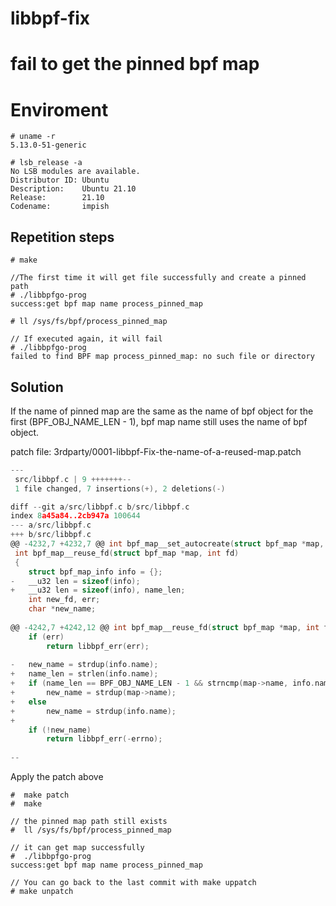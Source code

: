 # libbpf-fix

# fail to get  the pinned bpf map

# Enviroment

```
# uname -r
5.13.0-51-generic

# lsb_release -a
No LSB modules are available.
Distributor ID: Ubuntu
Description:    Ubuntu 21.10
Release:        21.10
Codename:       impish

```



## Repetition steps



```
# make

//The first time it will get file successfully and create a pinned path
# ./libbpfgo-prog  
success:get bpf map name process_pinned_map

# ll /sys/fs/bpf/process_pinned_map

// If executed again, it will fail
# ./libbpfgo-prog  
failed to find BPF map process_pinned_map: no such file or directory
```





## Solution



If the name of pinned map are the same as the name of bpf object for the first  (BPF_OBJ_NAME_LEN - 1),  bpf map name still uses the name of bpf object.



patch file: 3rdparty/0001-libbpf-Fix-the-name-of-a-reused-map.patch

```c
---
 src/libbpf.c | 9 +++++++--
 1 file changed, 7 insertions(+), 2 deletions(-)

diff --git a/src/libbpf.c b/src/libbpf.c
index 8a45a84..2cb947a 100644
--- a/src/libbpf.c
+++ b/src/libbpf.c
@@ -4232,7 +4232,7 @@ int bpf_map__set_autocreate(struct bpf_map *map, bool autocreate)
 int bpf_map__reuse_fd(struct bpf_map *map, int fd)
 {
 	struct bpf_map_info info = {};
-	__u32 len = sizeof(info);
+	__u32 len = sizeof(info), name_len;
 	int new_fd, err;
 	char *new_name;
 
@@ -4242,7 +4242,12 @@ int bpf_map__reuse_fd(struct bpf_map *map, int fd)
 	if (err)
 		return libbpf_err(err);
 
-	new_name = strdup(info.name);
+	name_len = strlen(info.name);
+	if (name_len == BPF_OBJ_NAME_LEN - 1 && strncmp(map->name, info.name, name_len) == 0)
+		new_name = strdup(map->name);
+	else
+		new_name = strdup(info.name);
+
 	if (!new_name)
 		return libbpf_err(-errno);
 
-- 
```



Apply the patch above

```
#  make patch
#  make

// the pinned map path still exists
#  ll /sys/fs/bpf/process_pinned_map  

// it can get map successfully
#  ./libbpfgo-prog
success:get bpf map name process_pinned_map
```



```
// You can go back to the last commit with make uppatch
# make unpatch
```

